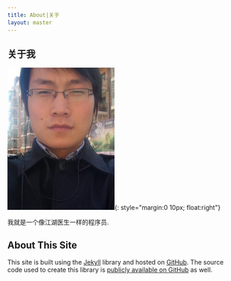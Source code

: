 ```yaml
---
title: About|关于
layout: master
---
```


关于我
------

![My photo](/images/zhaoxiaohong.jpg){: style="margin:0 10px; float:right"}

我就是一个像江湖医生一样的程序员.

About This Site
----------------

This site is built using the [Jekyll](http://github.com/mojombo/jekyll/) library and hosted on [GitHub](http://github.com/). The source code used to create this library is [publicly available on GitHub](http://github.com/mrluanma/mrluanma.github.com/) as well.
